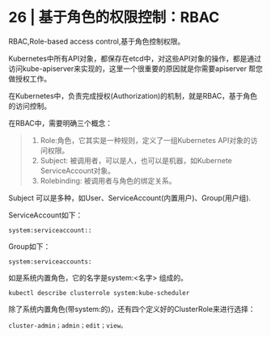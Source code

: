 # 26 | 基于角色的权限控制：RBAC

RBAC,Role-based access control,基于角色控制权限。

Kubernetes中所有API对象，都保存在etcd中，对这些API对象的操作，都是通过访问kube-apiserver来实现的，这里一个很重要的原因就是你需要apiserver
帮您做授权工作。

在Kubernetes中，负责完成授权(Authorization)的机制，就是RBAC，基于角色的访问控制。

在RBAC中，需要明确三个概念：
> 1. Role:角色，它其实是一种规则，定义了一组Kubernetes API对象的访问权限。
> 2. Subject: 被调用者，可以是人，也可以是机器，如Kubernete ServiceAccount对象。
> 3. Rolebinding: 被调用者与角色的绑定关系。

Subject 可以是多种，如User、ServiceAccount(内置用户)、Group(用户组).

ServiceAccount如下：
```shell
system:serviceaccount::
```
Group如下：
```shell
system:serviceaccounts:
```

如是系统内置角色，它的名字是system:<名字> 组成的。
```shell
kubectl describe clusterrole system:kube-scheduler
```

除了系统内置角色(带system:的)，还有四个定义好的ClusterRole来进行选择：
```shell
cluster-admin；admin；edit；view。
```

